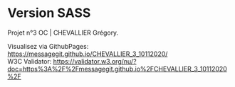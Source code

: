 # Version SASS #

Projet n°3 OC | CHEVALLIER Grégory.

Visualisez via GithubPages: https://messagegit.github.io/CHEVALLIER_3_10112020/
<br />W3C Validator: https://validator.w3.org/nu/?doc=https%3A%2F%2Fmessagegit.github.io%2FCHEVALLIER_3_10112020%2F
